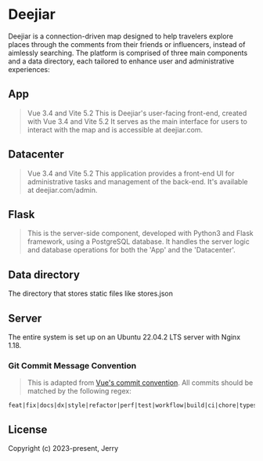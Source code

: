 # Deejiar
Deejiar is a connection-driven map designed to help travelers explore places through the comments from their friends or influencers, instead of aimlessly searching. The platform is comprised of three main components and a data directory, each tailored to enhance user and administrative experiences:

## App
> Vue 3.4 and Vite 5.2
This is Deejiar's user-facing front-end, created with Vue 3.4 and Vite 5.2 It serves as the main interface for users to interact with the map and is accessible at deejiar.com.

## Datacenter
> Vue 3.4 and Vite 5.2
This application provides a front-end UI for administrative tasks and management of the back-end. It's available at deejiar.com/admin.

## Flask
> This is the server-side component, developed with Python3 and Flask framework, using a PostgreSQL database. It handles the server logic and database operations for both the 'App' and the 'Datacenter'.

## Data directory
The directory that stores static files like stores.json

## Server
The entire system is set up on an Ubuntu 22.04.2 LTS server with Nginx 1.18.

### Git Commit Message Convention
> This is adapted from [Vue's commit convention](https://github.com/vuejs/core/blob/main/.github/commit-convention.md).
All commits should be matched by the following regex:
```regexp
feat|fix|docs|dx|style|refactor|perf|test|workflow|build|ci|chore|types|wip
```

## License
Copyright (c) 2023-present, Jerry